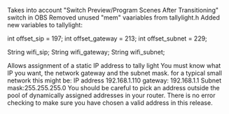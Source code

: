Takes into account "Switch Preview/Program Scenes After Transitioning" switch in OBS
Removed unused "mem" vaariables from tallylight.h
Added new variables to tallylight:

  int offset_sip = 197;
  int offset_gateway = 213;
  int offset_subnet = 229;
  
  String wifi_sip;
  String wifi_gateway;
  String wifi_subnet;
  
  Allows assignment of a static IP address to tally light
  You must know what IP you want, the network gateway and the subnet mask.
  for a typical small network this might be:
  IP address 192.168.1.110
  gateway: 192.168.1.1
  Subnet mask:255.255.255.0
  You should be careful to pick an address outside the pool of dynamically assigned addresses in your router.
  There is no error checking to make sure you have chosen a valid address in this release.
